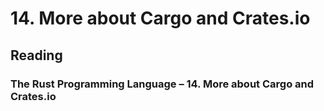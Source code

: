 # 14. More about Cargo and Crates.io

## Reading

### The Rust Programming Language – 14. More about Cargo and Crates.io
